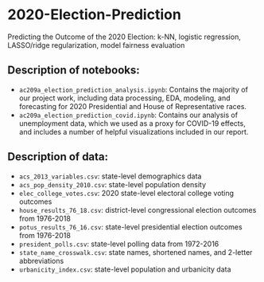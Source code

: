 # 2020-Election-Prediction
Predicting the Outcome of the 2020 Election: k-NN, logistic regression, LASSO/ridge regularization, model fairness evaluation

## Description of notebooks:
- `ac209a_election_prediction_analysis.ipynb`: Contains the majority of our project work, including data processing, EDA, modeling, and forecasting for 2020 Presidential and House of Representative races.
- `ac209a_election_prediction_covid.ipynb`: Contains our analysis of unemployment data, which we used as a proxy for COVID-19 effects, and includes a number of helpful visualizations included in our report.

## Description of data:
- `acs_2013_variables.csv`: state-level demographics data
- `acs_pop_density_2010.csv`: state-level population density
- `elec_college_votes.csv`: 2020 state-level electoral college voting outcomes
- `house_results_76_18.csv`: district-level congressional election outcomes from 1976-2018
- `potus_results_76_16.csv`: state-level presidential election outcomes from 1976-2018
- `president_polls.csv`: state-level polling data from 1972-2016
- `state_name_crosswalk.csv`: state names, shortened names, and 2-letter abbreviations 
- `urbanicity_index.csv`: state-level population and urbanicity data
